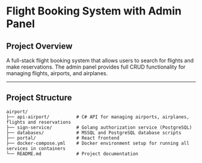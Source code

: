 # Flight Booking System with Admin Panel

## Project Overview
A full-stack flight booking system that allows users to search for flights and make reservations. The admin panel provides full CRUD functionality for managing flights, airports, and airplanes.

---

## Project Structure
```plaintext
airport/
├── api-airport/          # C# API for managing airports, airplanes, flights and reservations
├── sign-service/         # Golang authorization service (PostgreSQL)
├── databases/            # MSSQL and PostgreSQL database scripts
├── portal/               # React frontend
├── docker-compose.yml    # Docker environment setup for running all services in containers
└── README.md             # Project documentation
